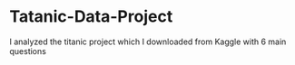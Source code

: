 # Tatanic-Data-Project
I analyzed the titanic project which I downloaded from Kaggle with 6 main questions
